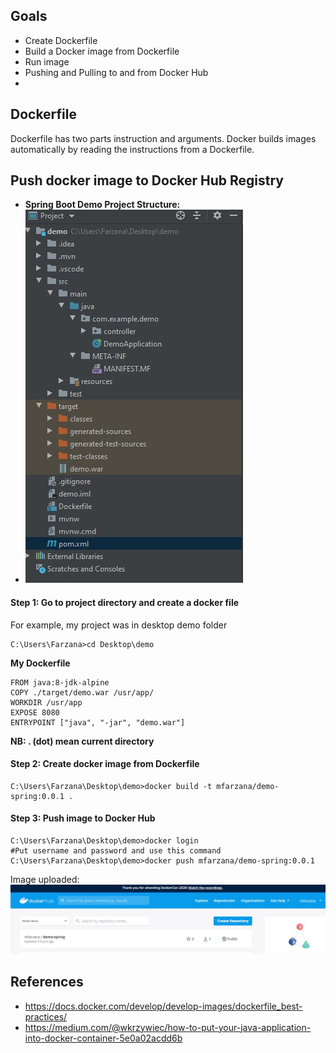 ## Goals
- Create Dockerfile 
- Build a Docker image from Dockerfile
- Run image
- Pushing and Pulling to and from Docker Hub
- 
## Dockerfile
Dockerfile has two parts instruction and arguments. Docker builds images automatically by reading the instructions from a Dockerfile. 


## Push docker image to Docker Hub Registry
- **Spring Boot Demo Project Structure:**
- ![enter image description here](https://github.com/Mfarzana/docker-learning/blob/master/images/demo-project-structure.jpg)
#### Step 1: Go to project directory and create a docker file 
 For example, my project was in desktop demo folder
  ```
  C:\Users\Farzana>cd Desktop\demo
  ```
  **My  Dockerfile** 
	
	FROM java:8-jdk-alpine
	COPY ./target/demo.war /usr/app/
	WORKDIR /usr/app
	EXPOSE 8080
	ENTRYPOINT ["java", "-jar", "demo.war"]
	
 **NB:  . (dot) mean current directory** 
####  Step 2: Create docker image from Dockerfile
 ```
 C:\Users\Farzana\Desktop\demo>docker build -t mfarzana/demo-spring:0.0.1 . 
 ```

#### Step 3: Push image to Docker Hub
```
C:\Users\Farzana\Desktop\demo>docker login 
#Put username and password and use this command
C:\Users\Farzana\Desktop\demo>docker push mfarzana/demo-spring:0.0.1
 ```
 Image  uploaded: ![](https://github.com/Mfarzana/docker-learning/blob/master/images/demo-spring-dockerhub.jpg)
  




## References
- https://docs.docker.com/develop/develop-images/dockerfile_best-practices/
- https://medium.com/@wkrzywiec/how-to-put-your-java-application-into-docker-container-5e0a02acdd6b

<!--stackedit_data:
eyJoaXN0b3J5IjpbOTA0MzgyMDc1LC01ODI5MTYyODYsMTM3Nz
IzMjM4MCwxNzAwODU5NzkzLC0xNjIwMDEyNDQ0LDYyMDcyOTkw
NiwxMzUxMTYyNzg5LDEwMzIxMTI3NTMsLTExMDMwNzQ2NzcsLT
c3MTcwNDM4OCwtMjA5NjMyMjgzNiwxMzczMTAwNjU2LC0yMTE0
MTQ3NzAyLDgxMjY4NzM5Niw3NTY3NTYxOTcsLTIwNzM4MDIzMT
YsMTI0ODQwNDk4Myw2MjMwNDA2MzMsODE0MDk1OTk2LDEyMzg1
NDY3Nl19
-->